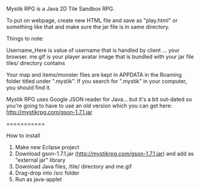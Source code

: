 Mystik RPG is a Java 2D Tile Sandbox RPG.

To put on webpage, create new HTML file and save as "play.html" or something like that and make sure the jar file is in same directory.

<applet name="game" code="mystik.Game" archive="mystik-game.jar" width="630" height="521">
<param name="name" value="Username_Here" />
</applet>

Things to note:

Username_Here is value of username that is handled by client ... your browser.
me.gif is your player avatar image that is bundled with your jar file
tiles/ directory contains

Your map and items/monster files are kept in APPDATA in the Roaming folder titled under ".mystik". If you search for ".mystik" in your computer, you should find it.

Mystik RPG uses Google JSON reader for Java... but it's a bit out-dated so you're going to have to use an old version which you can get here: http://mystikrpg.com/gson-1.7.1.jar

===========

How to install

1. Make new Eclipse project
2. Download gson-1.7.1.jar (http://mystikrpg.com/gson-1.7.1.jar) and add as "external jar" library
3. Download Java files, /tile/ directory and me.gif
3. Drag-drop into /src folder
4. Run as java-applet
